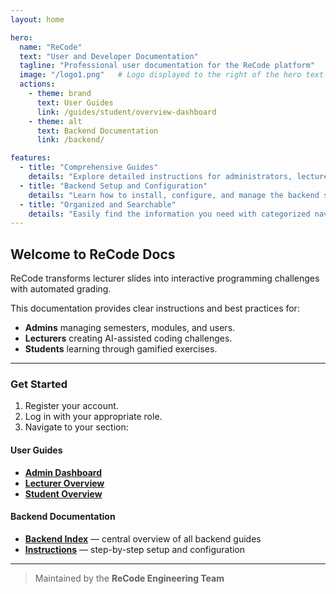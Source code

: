 ```yaml
---
layout: home

hero:
  name: "ReCode"
  text: "User and Developer Documentation"
  tagline: "Professional user documentation for the ReCode platform"
  image: "/logo1.png"   # Logo displayed to the right of the hero text
  actions:
    - theme: brand
      text: User Guides
      link: /guides/student/overview-dashboard
    - theme: alt
      text: Backend Documentation
      link: /backend/

features:
  - title: "Comprehensive Guides"
    details: "Explore detailed instructions for administrators, lecturers, and students, including screenshots and step-by-step explanations."
  - title: "Backend Setup and Configuration"
    details: "Learn how to install, configure, and manage the backend system to ensure smooth operation."
  - title: "Organized and Searchable"
    details: "Easily find the information you need with categorized navigation and built-in search functionality."
---
```


## Welcome to ReCode Docs

ReCode transforms lecturer slides into interactive programming challenges with automated grading.  

This documentation provides clear instructions and best practices for:
- **Admins** managing semesters, modules, and users.
- **Lecturers** creating AI-assisted coding challenges.
- **Students** learning through gamified exercises.

---

### Get Started

1. Register your account.
2. Log in with your appropriate role.
3. Navigate to your section:

#### User Guides
- [**Admin Dashboard**](/guides/admin/dashboard)
- [**Lecturer Overview**](/guides/lecturer/overview-dashboard)
- [**Student Overview**](/guides/student/overview-dashboard)

#### Backend Documentation
- [**Backend Index**](/backend/) — central overview of all backend guides
- [**Instructions**](/backend/instructions) — step-by-step setup and configuration

---

> Maintained by the **ReCode Engineering Team**